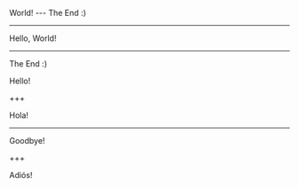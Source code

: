 
World!  ---  The End :)

---

Hello, World!

---

The End :)

Hello!

+++

Hola!

---

Goodbye!

+++

Adiós!

